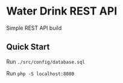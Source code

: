 ﻿# Water Drink REST API

Simple REST API build

## Quick Start
Run `./src/config/database.sql`

Run `php -S localhost:8080`
